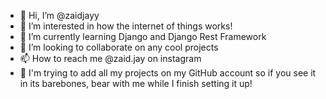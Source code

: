 - 👋 Hi, I’m @zaidjayy
- 👀 I’m interested in how the internet of things works!
- 🌱 I’m currently learning Django and Django Rest Framework
- 💞️ I’m looking to collaborate on any cool projects
- 📫 How to reach me @zaid.jay on instagram
- 🐻 I'm trying to add all my projects on my GitHub account so if you see it in its barebones, bear with me while I finish setting it up! 

<!---
zaidjayy/zaidjayy is a ✨ special ✨ repository because its `README.md` (this file) appears on your GitHub profile.
You can click the Preview link to take a look at your changes.
--->
